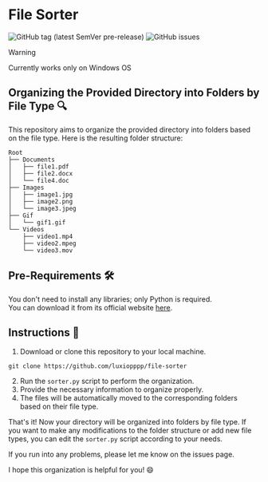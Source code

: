 # File Sorter

<p align="left">
  <img alt="GitHub tag (latest SemVer pre-release)" src="https://img.shields.io/github/v/tag/luxiopppp/file-sorter">
  <img alt="GitHub issues" src="https://img.shields.io/github/issues/luxiopppp/file-sorter">
</p>

> [!WARNING]
> Currently works only on Windows OS

## Organizing the Provided Directory into Folders by File Type 🔍

This repository aims to organize the provided directory into folders based on the file type. Here is the resulting folder structure:

```
Root
├── Documents
│   ├── file1.pdf
│   ├── file2.docx
│   └── file4.doc
├── Images
│   ├── image1.jpg
│   ├── image2.png
│   └── image3.jpeg
├── Gif
│   └── gif1.gif
└── Videos
    ├── video1.mp4
    ├── video2.mpeg
    └── video3.mov
```

## Pre-Requirements 🛠️
You don't need to install any libraries; only Python is required. <br>
You can download it from its official website <a href= "https://www.python.org/downloads"/>here</a>.

## Instructions 📖

1. Download or clone this repository to your local machine.
```
git clone https://github.com/luxiopppp/file-sorter
```
2. Run the `sorter.py` script to perform the organization.
3. Provide the necessary information to organize properly.
4. The files will be automatically moved to the corresponding folders based on their file type.

That's it! Now your directory will be organized into folders by file type. If you want to make any modifications to the folder structure or add new file types, you can edit the `sorter.py` script according to your needs.

If you run into any problems, please let me know on the issues page.

I hope this organization is helpful for you! 😄
